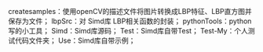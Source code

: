 createsamples：使用openCV的描述文件将图片转换成LBP特征、LBP直方图并保存为文件；
lbpSrc：对 Simd库 LBP相关函数的封装；
pythonTools：python 写的小工具；
Simd：Simd库源码；
Test：Simd库自带Test；
Test-My：个人测试代码文件夹；
Use：Simd库自带示例；
